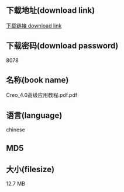 ## 下载地址(download link)
[下载链接 download link](https://voluble-croquembouche-d321dc.netlify.app/?s=Creo_4.0%E9%AB%98%E7%BA%A7%E5%BA%94%E7%94%A8%E6%95%99%E7%A8%8B.pdf)

## 下载密码(download password)
8078

## 名称(book name)
Creo_4.0高级应用教程.pdf.pdf

## 语言(language)
chinese

## MD5


## 大小(filesize)
12.7 MB
